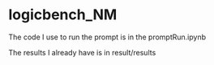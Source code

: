 # logicbench_NM
The code I use to run the prompt is in the promptRun.ipynb 

The results I already have is in result/results
